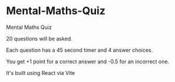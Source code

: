 # Mental-Maths-Quiz
Mental Maths Quiz

20 questions will be asked.

Each question has a 45 second timer and 4 answer choices.

You get +1 point for a correct answer and -0.5 for an incorrect one.

It's built using React via Vite